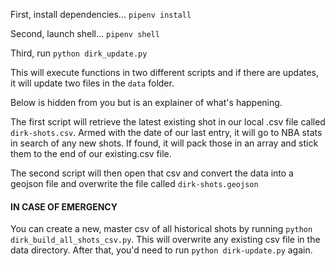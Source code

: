 First, install dependencies...
```pipenv install```

Second, launch shell...
```pipenv shell```

Third, run ```python dirk_update.py```

This will execute functions in two different scripts and if there are updates, it will update two files in the `data` folder.

Below is hidden from you but is an explainer of what's happening.

The first script will retrieve the latest existing shot in our local .csv file called `dirk-shots.csv`. Armed with the date of our last entry, it will go to NBA stats in search of any new shots. If found, it will pack those in an array and stick them to the end of our existing.csv file.

The second script will then open that csv and convert the data into a geojson file and overwrite the file called `dirk-shots.geojson`

#### IN CASE OF EMERGENCY ####
You can create a new, master csv of all historical shots by running `python dirk_build_all_shots_csv.py`. This will overwrite any existing csv file in the data directory. After that, you'd need to run `python dirk-update.py` again.
